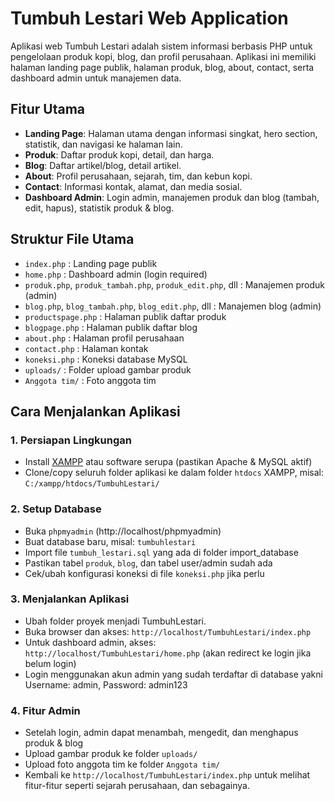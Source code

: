 # Tumbuh Lestari Web Application

Aplikasi web Tumbuh Lestari adalah sistem informasi berbasis PHP untuk pengelolaan produk kopi, blog, dan profil perusahaan. Aplikasi ini memiliki halaman landing page publik, halaman produk, blog, about, contact, serta dashboard admin untuk manajemen data.

## Fitur Utama
- **Landing Page**: Halaman utama dengan informasi singkat, hero section, statistik, dan navigasi ke halaman lain.
- **Produk**: Daftar produk kopi, detail, dan harga.
- **Blog**: Daftar artikel/blog, detail artikel.
- **About**: Profil perusahaan, sejarah, tim, dan kebun kopi.
- **Contact**: Informasi kontak, alamat, dan media sosial.
- **Dashboard Admin**: Login admin, manajemen produk dan blog (tambah, edit, hapus), statistik produk & blog.

## Struktur File Utama
- `index.php` : Landing page publik
- `home.php` : Dashboard admin (login required)
- `produk.php`, `produk_tambah.php`, `produk_edit.php`, dll : Manajemen produk (admin)
- `blog.php`, `blog_tambah.php`, `blog_edit.php`, dll : Manajemen blog (admin)
- `productspage.php` : Halaman publik daftar produk
- `blogpage.php` : Halaman publik daftar blog
- `about.php` : Halaman profil perusahaan
- `contact.php` : Halaman kontak
- `koneksi.php` : Koneksi database MySQL
- `uploads/` : Folder upload gambar produk
- `Anggota tim/` : Foto anggota tim

## Cara Menjalankan Aplikasi

### 1. **Persiapan Lingkungan**
- Install [XAMPP](https://www.apachefriends.org/) atau software serupa (pastikan Apache & MySQL aktif)
- Clone/copy seluruh folder aplikasi ke dalam folder `htdocs` XAMPP, misal: `C:/xampp/htdocs/TumbuhLestari/`

### 2. **Setup Database**
- Buka `phpmyadmin` (http://localhost/phpmyadmin)
- Buat database baru, misal: `tumbuhlestari`
- Import file `tumbuh_lestari.sql` yang ada di folder import_database
- Pastikan tabel `produk`, `blog`, dan tabel user/admin sudah ada
- Cek/ubah konfigurasi koneksi di file `koneksi.php` jika perlu

### 3. **Menjalankan Aplikasi**
- Ubah folder proyek menjadi TumbuhLestari.
- Buka browser dan akses: `http://localhost/TumbuhLestari/index.php`
- Untuk dashboard admin, akses: `http://localhost/TumbuhLestari/home.php` (akan redirect ke login jika belum login)
- Login menggunakan akun admin yang sudah terdaftar di database yakni Username: admin, Password: admin123

### 4. **Fitur Admin**
- Setelah login, admin dapat menambah, mengedit, dan menghapus produk & blog
- Upload gambar produk ke folder `uploads/`
- Upload foto anggota tim ke folder `Anggota tim/`
- Kembali ke `http://localhost/TumbuhLestari/index.php` untuk melihat fitur-fitur seperti sejarah perusahaan, dan sebagainya.

